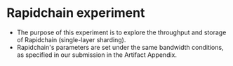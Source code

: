 <!-- @format -->

# Rapidchain experiment

- The purpose of this experiment is to explore the throughput and storage of Rapidchain (single-layer sharding).
- Rapidchain's parameters are set under the same bandwidth conditions, as specified in our submission in the Artifact Appendix.
